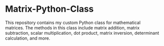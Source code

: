 # Matrix-Python-Class
This repository contains my custom Python class for mathematical matrices. The methods in this class include matrix addition, matrix subtraction, scalar multiplication, dot product, matrix inversion, determinant calculation, and more.
